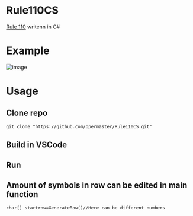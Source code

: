 # Rule110CS
[Rule 110](https://en.wikipedia.org/wiki/Rule_110) writenn in C#

# Example 
![image](https://github.com/opermaster/Rule110CS/assets/82831888/eab07492-cdf4-4977-9dae-832ed0fb01d6)

# Usage
## Clone repo
```
git clone "https://github.com/opermaster/Rule110CS.git"
```
## Build in VSCode
## Run
## Amount of symbols in row can be edited in main function 
```
char[] startrow=GenerateRow()//Here can be different numbers
```
